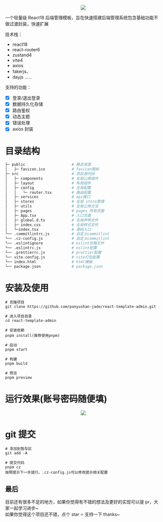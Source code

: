 <p align="center">
   <a>
      <img src="./logo.png"/>
   </a>
</p>
<!-- href="https://nlrx-wjc.github.io/react-antd-admin-template/" target="_blank" -->
<!-- test -->
<!-- test2 -->
<!-- xgc -->
一个轻量级 React18 后端管理模板，旨在快速搭建后端管理系统包含基础功能不做过渡封装，快速扩展

技术栈：

- react18
- react-router6
- zustand4
- vite4
- axios
- fakerjs、
- dayjs
  ......

支持的功能：

- [x] 登录/退出登录
- [x] 数据持久化存储
- [x] 路由鉴权
- [x] 动态主题
- [x] 错误处理
- [x] axios 封装

# 目录结构

```bash
├─ public                     # 静态资源
│   ├─ favicon.ico            # favicon图标
├─ src                        # 项目源代码
│   ├─ components             # 全局公用组件
│   ├─ layout                 # 布局组件
│   ├─ config                 # 全局配置
│   │   └─ router.tsx         # 路由配置
│   ├─ services               # api接口
│   ├─ stores                 # 全局 store管理
│   ├─ utils                  # 全局公用方法
│   ├─ pages                  # pages 所有页面
│   ├─ App.tsx                # 入口页面
│   ├─ global.d.ts            # 全局声明文件
│   ├─ index.css              # 全局样式文件
│   └─index.tsx               # 源码入口
└── .commitlintrc.js          # 自定义commitlint
└── .cz-config.js             # 自定义commitlint
└── .eslintignore             # eslint忽略文件
└── .eslintrc.js              # eslint配置
└── .prettierrc.js            # prettier配置
└── vite.config.js            # vite打包配置
└── index.html                # html模板
└── package.json              # package.json
```

# 安装及使用

```shell
# 克隆项目
git clone https://github.com/panyushan-jade/react-template-admin.git

# 进入项目目录
cd react-template-admin

# 安装依赖
pnpm install(推荐使用pnpm)

# 启动
pnpm start

# 构建
pnpm build

# 预览
pnpm preview

```

# 运行效果(账号密码随便填)

<p align="center">
   <img src="./preview.gif"/>
</p>

# git 提交

```shell
# 添加到暂存区
git add -A

# 提交代码
pnpm cz
按照提示下一步就行，.cz-config.js可以修改提示相关配置

```

## 最后

目前还有很多不足的地方，如果你觉得有不错的想法及更好的实现可以提 pr，大家一起学习进步~</br>
如果你觉得这个项目还不错，点个 star ⭐️ 支持一下 thanks~
